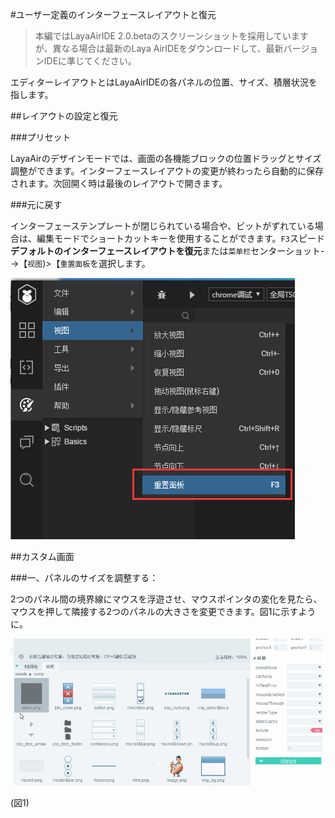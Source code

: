 #ユーザー定義のインターフェースレイアウトと復元

>本編ではLayaAirIDE 2.0.betaのスクリーンショットを採用していますが、異なる場合は最新のLaya AirIDEをダウンロードして、最新バージョンIDEに準じてください。



エディターレイアウトとはLayaAirIDEの各パネルの位置、サイズ、積層状況を指します。



##レイアウトの設定と復元

###プリセット

LayaAirのデザインモードでは、画面の各機能ブロックの位置ドラッグとサイズ調整ができます。インターフェースレイアウトの変更が終わったら自動的に保存されます。次回開く時は最後のレイアウトで開きます。

###元に戻す

インターフェーステンプレートが閉じられている場合や、ビットがずれている場合は、編集モードでショートカットキーを使用することができます。`F3`スピード**デフォルトのインターフェースレイアウトを復元**または`菜单栏`センターショット-->【`视图`)>【`重置面板`を選択します。

![图片](img/0.png) 















##カスタム画面

###一、パネルのサイズを調整する：

2つのパネル間の境界線にマウスを浮遊させ、マウスポインタの変化を見たら、マウスを押して隣接する2つのパネルの大きさを変更できます。図1に示すように。

​![图片](img/1.gif)<br/>

(図1)
